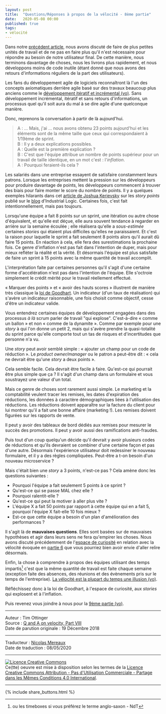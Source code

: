 ```yaml
---
layout: post
title:  "Questions/Réponses à propos de la vélocité - 8ème partie"
date:   2020-05-08 00:00
published: true
tags:
- vélocité
---
```


Dans notre [précédent article](http://www.les-traducteurs-agiles.org/2020/04/15/questions-reponses-a-propos-de-la-velocite-7eme-partie.html), nous avons discuté de faire de plus petites unités de travail et de ne pas en faire plus qu'il n'est nécessaire pour répondre au besoin de notre utilisateur final. De cette manière, nous terminons davantage de choses, nous les livrons plus rapidement, et nous développons moins de code inutile (étant donné que nous avons des retours d'informations réguliers de la part des utilisateurs).

Les fans du développement agile de logiciels reconnaîtront là l'un des concepts axiomatiques derrière agile basé sur des travaux beaucoup plus anciens comme le [développement itératif et incrémental (vo)](https://en.wikipedia.org/wiki/Iterative_and_incremental_development). Sans développement incrémental, itératif et sans retours d'informations, un processus quel qu'il soit aura du mal à se dire agile d'une quelconque manière.

Donc, reprenons la conversation à partir de là aujourd'hui.

> A : ... Mais, j'ai … nous avons obtenu 23 points aujourd'hui et les éléments sont de la même taille que ceux qui correspondaient à 1/19ème de sprint.  
> B : Il y a deux explications possibles.  
> A : Quelle est la première explication ?  
> B : C'est que l'équipe attribue un nombre de points supérieur pour un travail de taille identique, en un mot c'est : l'_inflation_.  
> A : Pourquoi feraient-ils cela ?

Les salariés dans une entreprise essayent de satisfaire constamment leurs patrons. Lorsque les entreprises mettent la pression sur les développeurs pour produire davantage de points, les développeurs commencent à trouver des biais pour faire monter le score du nombre de points. Il y a quelques exemples hilarants dans cet [article de Joshua Kerievsky](https://www.industriallogic.com/blog/stop-using-story-points/) sur les _story points_ publié sur le [blog](http://blog.industriallogic.com/) d'Industrial Logic. Certaines fois, c'est fait intentionnellement, mais pas toujours.

Lorsqu'une équipe a fait 8 points sur un sprint, une itération ou autre chose d'équivalent, et qu'elle est déçue, elle aura souvent tendance à regarder en arrière sur la semaine écoulée ; elle réalisera qu'elle a _sous-estimée_ certaines _stories_ qui étaient plus difficiles qu'elles ne paraissaient. Et c'est la raison pour laquelle le sprint a fait seulement 8 points alors qu'il aurait dû faire 15 points. En réaction à cela, elle fera des surestimations la prochaine fois. Ce genre d'inflation n'est pas fait dans l'intention de duper, mais pour mieux refléter la réalité et la vérité. Et désormais l'équipe est plus satisfaite de faire un sprint à 15 points avec la même quantité de travail accomplit.

L'interprétation faite par certaines personnes qu'il s'agit d'une certaine forme d'accélération n'est pas dans l'intention de l'équipe. Elle s'octroie simplement le crédit mérité pour le travail réellement effectué.

« Marquer des points » et « avoir des hauts scores » illustrent de manière très classique la [loi de Goodhart](https://fr.wikipedia.org/wiki/Loi_de_Goodhart). Un indicateur (d'un taux de réalisation) qui s'avère un indicateur raisonnable, une fois choisit comme objectif, cesse d'être un indicateur valide.

Vous entendrez certaines équipes de développement engagées dans des processus _à là_ scrum parler de travail "qui explose". C'est-à-dire « comme un ballon » et non « comme de la dynamite ». Comme par exemple pour une _story_ à qui l'on donne un petit 2, mais qui s'avère prendre la quasi-totalité du sprint parce qu'elle comporte tout un tas de risques et d'incertitudes que personne n'a vu.

Une _story_ peut avoir semblé simple : « ajouter un champ pour un code de réduction ». Le _product owner/manager_ ou le patron a peut-être dit : « cela ne devrait être qu'une _story_ a deux points ».

Cela semble facile. Cela devrait être facile à faire. Qu'est-ce qui pourrait être plus simple que ça ? Il s'agit d'un champ dans un formulaire et vous soustrayez une valeur d'un total.

Mais ce genre de choses sont rarement aussi simple. Le marketing et la comptabilité veulent tracer les remises, les dates d'expiration des réductions, les données à caractère démographiques liées à l'utilisation des réductions. Les réductions doivent apparaître sur la facture du client pour lui montrer qu'il a fait une bonne affaire (marketing !). Les remises doivent figurées sur les rapports de vente.

Il peut y avoir des tableaux de bord dédiés aux remises pour mesurer le succès des promotions. Il peut y avoir aussi des ramifications anti-fraudes.

Puis tout d'un coup quelqu'un décide qu'il devrait y avoir plusieurs codes de réductions et qu'ils devraient se combiner d'une certaine façon et pas d'une autre. Désormais l'expérience utilisateur doit redessiner le nouveau formulaire, et il y a des règles compliquées. Peut-être a t-on besoin d'un nouveau microservice ?

Mais c'était bien une _story_ a 3 points, n'est-ce pas ? Cela amène donc les questions suivantes :

* Pourquoi l'équipe a fait seulement 5 points à ce sprint ?
* Qu'est-ce qui se passe MAL chez elle ?
* Pourquoi ralentit-elle ?
* Qu'est-ce qui peut la motiver à aller plus vite ?
* L'équipe X a fait 50 points par rapport à cette équipe qui en a fait 5, pourquoi l'équipe X fait-elle 10 fois mieux ?
* Est-ce que cette équipe a besoin d'un plan d'amélioration des performances ?

Il s'agit là de **mauvaises questions**. Elles sont basées sur de mauvaises hypothèses et agir dans leurs sens ne fera qu'empirer les choses. Nous avons discuté précédemment de l'[espace de curiosité](http://www.les-traducteurs-agiles.org/2016/10/16/espace-de-curiosite.html) en relation avec la vélocité évoquée en [partie 6](http://www.les-traducteurs-agiles.org/2020/03/26/questions-reponses-a-propos-de-la-velocite-6eme-partie.html) que vous pourriez bien avoir envie d'aller relire désormais.

Enfin, la chose à comprendre à propos des équipes utilisant des temps impartis[^1] c'est que la même quantité de travail est faite chaque semaine (exception faite des absences, des réunions et des évènements pris sur le temps de l'entreprise). [La vélocité est la plupart du temps une illusion (vo)](https://agileotter.blogspot.com/2012/09/14-weird-observations-about-agile-team.html).

Réfléchissez donc à la loi de Goodhart, à l'espace de curiosité, aux _stories_ qui explosent et à l'inflation.

Puis revenez vous joindre à nous pour la [9ème partie (vo)](http://agileotter.blogspot.com/2019/08/q-and-on-velocity-part-ix.html).

[^1]: ou les timeboxes si vous préférez le terme anglo-saxon - NdT

---
Auteur : Tim Ottinger  
Source : [Q and A on velocity, Part VIII ](http://agileotter.blogspot.com/2018/12/q-and-on-velocity-part-viii.html)  
Date de parution originale : 19 Décembre 2018  

---
Traducteur : [Nicolas Mereaux](http://www.les-traducteurs-agiles.org/traducteurs/)  
Date de traduction : 08/05/2020  

---

<a rel="license" href="http://creativecommons.org/licenses/by-nc-sa/4.0/"><img alt="Licence Creative Commons" style="border-width:0" src="http://i.creativecommons.org/l/by-nc-sa/4.0/88x31.png" /></a><br />Ce(tte) oeuvre est mise à disposition selon les termes de la <a rel="license" href="http://creativecommons.org/licenses/by-nc-sa/4.0/">Licence Creative Commons Attribution - Pas d'Utilisation Commerciale - Partage dans les Mêmes Conditions 4.0 International</a>.

---

{% include share_buttons.html %}
